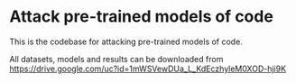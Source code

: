 # Attack pre-trained models of code

This is the codebase for attacking pre-trained models of code.

All datasets, models and results can be downloaded from https://drive.google.com/uc?id=1mWSVewDUa_L_KdEczhyleM0XOD-hji9K
